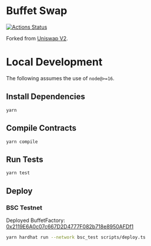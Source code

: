 # Buffet Swap

[![Actions Status](https://github.com/buffet-dex/buffetswap-core/workflows/CI/badge.svg)](https://github.com/buffet-dex/buffetswap-core/actions)

Forked from [Uniswap V2][1].

# Local Development

The following assumes the use of `node@>=16`.

## Install Dependencies

`yarn`

## Compile Contracts

`yarn compile`

## Run Tests

`yarn test`

## Deploy

### BSC Testnet

Deployed BuffetFactory: [0x2119E6A0c07c667D2D4777F082b718e8950AFDf1][2]

```sh
yarn hardhat run --network bsc_test scripts/deploy.ts
```

[1]: https://github.com/Uniswap/v2-core
[2]: https://testnet.bscscan.com/address/0x2119e6a0c07c667d2d4777f082b718e8950afdf1#code
